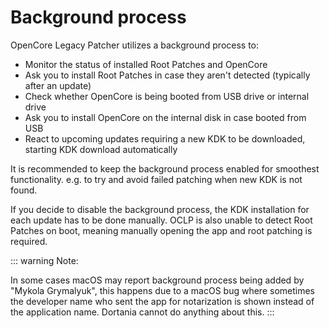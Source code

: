 # Background process

OpenCore Legacy Patcher utilizes a background process to:
- Monitor the status of installed Root Patches and OpenCore
- Ask you to install Root Patches in case they aren't detected (typically after an update)
- Check whether OpenCore is being booted from USB drive or internal drive
- Ask you to install OpenCore on the internal disk in case booted from USB
- React to upcoming updates requiring a new KDK to be downloaded, starting KDK download automatically

It is recommended to keep the background process enabled for smoothest functionality. e.g. to try and avoid failed patching when new KDK is not found.

If you decide to disable the background process, the KDK installation for each update has to be done manually. OCLP is also unable to detect Root Patches on boot, meaning manually opening the app and root patching is required.

::: warning  Note:

In some cases macOS may report background process being added by "Mykola Grymalyuk", this happens due to a macOS bug where sometimes the developer name who sent the app for notarization is shown instead of the application name.
Dortania cannot do anything about this.
:::
